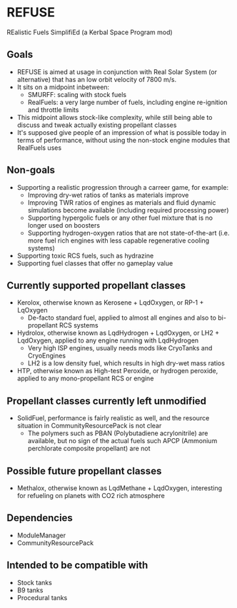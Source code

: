 # REFUSE
REalistic Fuels SimplifiEd (a Kerbal Space Program mod)

## Goals
* REFUSE is aimed at usage in conjunction with Real Solar System (or alternative) that has an low orbit velocity of 7800 m/s.
* It sits on a midpoint inbetween:
    * SMURFF: scaling with stock fuels
    * RealFuels: a very large number of fuels, including engine re-ignition and throttle limits
* This midpoint allows stock-like complexity, while still being able to discuss and tweak actually existing propellant classes
* It's supposed give people of an impression of what is possible today in terms of performance, without using the non-stock engine modules that RealFuels uses

## Non-goals
* Supporting a realistic progression through a carreer game, for example:
    * Improving dry-wet ratios of tanks as materials improve
    * Improving TWR ratios of engines as materials and fluid dynamic simulations become available (including required processing power)
    * Supporting hypergolic fuels or any other fuel mixture that is no longer used on boosters
    * Supporting hydrogen-oxygen ratios that are not state-of-the-art (i.e. more fuel rich engines with less capable regenerative cooling systems)
* Supporting toxic RCS fuels, such as hydrazine
* Supporting fuel classes that offer no gameplay value

## Currently supported propellant classes
* Kerolox, otherwise known as Kerosene + LqdOxygen, or RP-1 + LqOxygen
    * De-facto standard fuel, applied to almost all engines and also to bi-propellant RCS systems
* Hydrolox, otherwise known as LqdHydrogen + LqdOxygen, or LH2 + LqdOxygen, applied to any engine running with LqdHydrogen
    * Very high ISP engines, usually needs mods like CryoTanks and CryoEngines
    * LH2 is a low density fuel, which results in high dry-wet mass ratios
* HTP, otherwise known as High-test Peroxide, or hydrogen peroxide, applied to any mono-propellant RCS or engine

## Propellant classes currently left unmodified
* SolidFuel, performance is fairly realistic as well, and the resource situation in CommunityResourcePack is not clear
    * The polymers such as PBAN (Polybutadiene acrylonitrile) are available, but no sign of the actual fuels such APCP (Ammonium perchlorate composite propellant) are not

## Possible future propellant classes
* Methalox, otherwise known as LqdMethane + LqdOxygen, interesting for refueling on planets with CO2 rich atmosphere

## Dependencies
* ModuleManager
* CommunityResourcePack

## Intended to be compatible with
* Stock tanks
* B9 tanks
* Procedural tanks